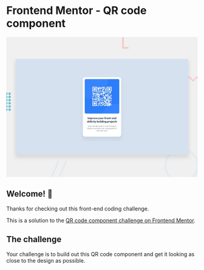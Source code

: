 # Frontend Mentor - QR code component

![Design preview for the QR code component coding challenge](./design/desktop-preview.jpg)

## Welcome! 👋

Thanks for checking out this front-end coding challenge.

This is a solution to the [QR code component challenge on Frontend Mentor](https://www.frontendmentor.io/challenges/qr-code-component-iux_sIO_H).

## The challenge

Your challenge is to build out this QR code component and get it looking as close to the design as possible.
